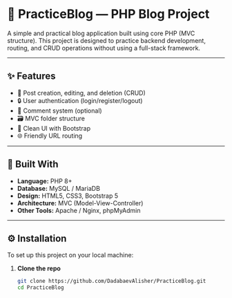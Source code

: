 # 📰 PracticeBlog — PHP Blog Project

A simple and practical blog application built using core PHP (MVC structure). This project is designed to practice backend development, routing, and CRUD operations without using a full-stack framework.

---

## ✨ Features

- 📝 Post creation, editing, and deletion (CRUD)
- 🔒 User authentication (login/register/logout)
- 💬 Comment system (optional)
- 🗃️ MVC folder structure
- 🧼 Clean UI with Bootstrap
- 🌐 Friendly URL routing

---

## 🧰 Built With

- **Language:** PHP 8+
- **Database:** MySQL / MariaDB
- **Design:** HTML5, CSS3, Bootstrap 5
- **Architecture:** MVC (Model-View-Controller)
- **Other Tools:** Apache / Nginx, phpMyAdmin

---

## ⚙️ Installation

To set up this project on your local machine:

1. **Clone the repo**
   ```bash
   git clone https://github.com/DadabaevAlisher/PracticeBlog.git
   cd PracticeBlog
